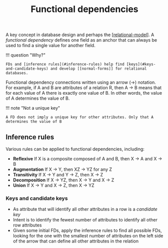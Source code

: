﻿---
backlinks:
- title: ER modelling and SQL
  url: /memex/sense/computing/learning-cs/er-modelling.html
tags:
- functional-dependencies
- database-design
- computing
title: Functional dependencies
type: note
---
A key concept in database design and perhaps the [[relational-model]]. A _functional dependency_ defines one field as an anchor that can always be used to find a single value for another field.

!!! question "Why?"

    FDs and [inference rules](#inference-rules) help find [keys](#keys-and-candidate-keys) and develop [[normal-forms]] for relational databases.

Functional dependency connections written using an arrow (→) notation. For example, if A and B are attributes of a relation R, then A → B means that for each value of A there is exactly one value of B. In other words, the value of A determines the value of B.

!!! note "Not a unique key"

    A FD does not imply a unique key for other attributes. Only that A determines the value of B

## Inference rules

Various rules can be applied to functional dependencies, including:

- **Reflexive** If X is a composite composed of A and B, then X → A and X → B
- **Augmentation** If X → Y, then XZ → YZ for any Z
- **Transitivity** If X → Y and Y → Z, then X → Z
- **Decomposition** If X → YZ, then X → Y and X → Z
- **Union** If X → Y and X → Z, then X → YZ

### Keys and candidate keys

- As attribute that will identify all other attributes in a row is a _candidate key_
- Intent is to identify the fewest number of attributes to identify all other row attributes
- Given some initial FDs, apply the inference rules to find all possible FDs, looking for the one with the smallest number of attributes on the left side of the arrow that can define all other attributes in the relation

[//begin]: # "Autogenerated link references for markdown compatibility"
[relational-model]: relational-model "Relational model"
[//end]: # "Autogenerated link references"